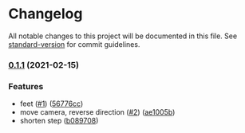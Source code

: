 # Changelog

All notable changes to this project will be documented in this file. See [standard-version](https://github.com/conventional-changelog/standard-version) for commit guidelines.

### [0.1.1](https://github.com/Terkwood/tinker-godot-joint/compare/v0.1.0...v0.1.1) (2021-02-15)


### Features

* feet ([#1](https://github.com/Terkwood/tinker-godot-joint/issues/1)) ([56776cc](https://github.com/Terkwood/tinker-godot-joint/commit/56776ccb2f74016882c72c07a067de0a9a682255))
* move camera, reverse direction ([#2](https://github.com/Terkwood/tinker-godot-joint/issues/2)) ([ae1005b](https://github.com/Terkwood/tinker-godot-joint/commit/ae1005b3a875e3fd73e76a0fc3d20726ec57091c))
* shorten step ([b089708](https://github.com/Terkwood/tinker-godot-joint/commit/b089708a6a63fcd1c690a8526eea3148ead8a74e))

